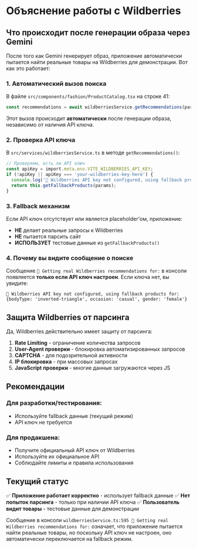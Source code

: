 # Объяснение работы с Wildberries

## Что происходит после генерации образа через Gemini

После того как Gemini генерирует образ, приложение автоматически пытается найти реальные товары на Wildberries для демонстрации. Вот как это работает:

### 1. Автоматический вызов поиска

В файле `src/components/fashion/ProductCatalog.tsx` на строке 41:
```typescript
const recommendations = await wildberriesService.getRecommendations(params);
```

Этот вызов происходит **автоматически** после генерации образа, независимо от наличия API ключа.

### 2. Проверка API ключа

В `src/services/wildberriesService.ts` в методе `getRecommendations()`:

```typescript
// Проверяем, есть ли API ключ
const apiKey = import.meta.env.VITE_WILDBERRIES_API_KEY;
if (!apiKey || apiKey === 'your-wildberries-key-here') {
  console.log('🎯 Wildberries API key not configured, using fallback products');
  return this.getFallbackProducts(params);
}
```

### 3. Fallback механизм

Если API ключ отсутствует или является placeholder'ом, приложение:
- **НЕ** делает реальные запросы к Wildberries
- **НЕ** пытается парсить сайт
- **ИСПОЛЬЗУЕТ** тестовые данные из `getFallbackProducts()`

### 4. Почему вы видите сообщение о поиске

Сообщение `🎯 Getting real Wildberries recommendations for:` в консоли появляется **только если API ключ настроен**. Если ключа нет, вы увидите:
```
🎯 Wildberries API key not configured, using fallback products for: {bodyType: 'inverted-triangle', occasion: 'casual', gender: 'female'}
```

## Защита Wildberries от парсинга

Да, Wildberries действительно имеет защиту от парсинга:

1. **Rate Limiting** - ограничение количества запросов
2. **User-Agent проверки** - блокировка автоматизированных запросов
3. **CAPTCHA** - для подозрительной активности
4. **IP блокировка** - при массовых запросах
5. **JavaScript проверки** - многие данные загружаются через JS

## Рекомендации

### Для разработки/тестирования:
- Используйте fallback данные (текущий режим)
- API ключ не требуется

### Для продакшена:
- Получите официальный API ключ от Wildberries
- Используйте их официальное API
- Соблюдайте лимиты и правила использования

## Текущий статус

✅ **Приложение работает корректно** - использует fallback данные
✅ **Нет попыток парсинга** - только при наличии API ключа
✅ **Пользователь видит товары** - тестовые данные для демонстрации

Сообщение в консоли `wildberriesService.ts:595 🎯 Getting real Wildberries recommendations for:` означает, что приложение пытается найти реальные товары, но поскольку API ключ не настроен, оно автоматически переключается на fallback режим. 